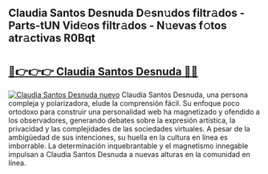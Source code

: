 ## Claudia Santos Desnuda D𝚎sn𝚞dos filtr𝚊dos - Parts-tUN Vid𝚎os filtr𝚊dos - N𝚞evas f𝚘tos atr𝚊ctivas R0Bqt

# <h2><a href="http://mb02euv.tromn.icu/?c=Claudia+Santos+Desnuda">🔗👉👉👉 Claudia Santos Desnuda 🔗🔗</a></h2>

[![Claudia Santos Desnuda nuevo](https://i.imgur.com/pEAQMta.gif)](http://mb02euv.tromn.icu/?c=Claudia+Santos+Desnuda)
Claudia Santos Desnuda, una persona compleja y polarizadora, elude la comprensión fácil. Su enfoque poco ortodoxo para construir una personalidad web ha magnetizado y ofendido a los observadores, generando debates sobre la expresión artística, la privacidad y las complejidades de las sociedades virtuales. A pesar de la ambigüedad de sus intenciones, su huella en la cultura en línea es imborrable. La determinación inquebrantable y el magnetismo innegable impulsan a Claudia Santos Desnuda a nuevas alturas en la comunidad en línea.
